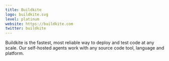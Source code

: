 ```yaml
---
title: Buildkite
logo: buildkite.svg
level: platinum
website: https://buildkite.com
twitter: buildkite
---
```


Buildkite is the fastest, most reliable way to deploy and test code at any scale. Our self-hosted agents work with any source code tool, language and platform. 
